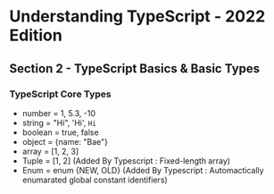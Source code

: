 # Understanding TypeScript - 2022 Edition

## Section 2 - TypeScript Basics & Basic Types

### TypeScript Core Types

- number = 1, 5.3, -10
- string = "Hi", 'Hi', `Hi`
- boolean = true, false
- object = {name: "Bae"}
- array = [1, 2, 3]
- Tuple = [1, 2] (Added By Typescript : Fixed-length array)
- Enum = enum {NEW, OLD} (Added By Typescript : Automactically enumarated global constant identifiers)
